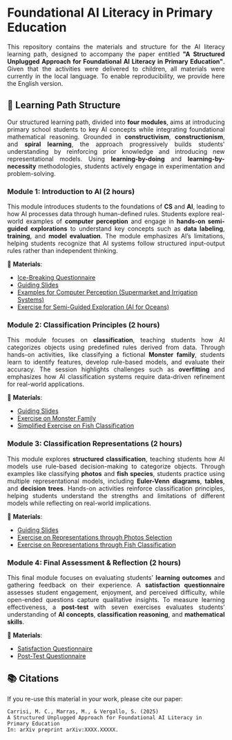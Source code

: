 # Foundational AI Literacy in Primary Education
<p align="justify">
This repository contains the materials and structure for the AI literacy learning path, designed to accompany the paper entitled <strong>"A Structured Unplugged Approach for Foundational AI Literacy in Primary Education"</strong>. 
Given that the activities were delivered to children, all materials were currently in the local language. To enable reproducibility, we provide here the English version.
</p>

## 📌 Learning Path Structure
<p align="justify">
Our structured learning path, divided into <strong>four modules</strong>, aims at introducing primary school students to key AI concepts while integrating foundational mathematical reasoning. 
Grounded in <strong>constructivism</strong>, <strong>constructionism</strong>, and <strong>spiral learning</strong>, the approach progressively builds students' understanding by reinforcing prior knowledge and introducing new representational models.
Using <strong>learning-by-doing</strong> and <strong>learning-by-necessity</strong> methodologies, students actively engage in experimentation and problem-solving.
</p>

### **Module 1: Introduction to AI** (2 hours)
<p align="justify">
This module introduces students to the foundations of <strong>CS</strong> and <strong>AI</strong>, leading to how AI processes data through human-defined rules. Students explore real-world examples of <strong>computer perception</strong> and engage in <strong>hands-on semi-guided explorations</strong> to understand key concepts such as <strong>data labeling</strong>, <strong>training</strong>, and <strong>model evaluation</strong>. The module emphasizes AI’s limitations, helping students recognize that AI systems follow structured input-output rules rather than independent thinking.
</p>

📂 **Materials**:
- [Ice-Breaking Questionnaire](https://docs.google.com/document/d/1owcfoWoBHNeDOGpH1SIG3QqvBRKrFipb/edit)
- [Guiding Slides](https://docs.google.com/presentation/d/1XRZ6YMcFMKF_KFvz2e5AymWDXNvxIhAd6E7Jpw0IUvs/edit#slide=id.p1)
- [Examples for Computer Perception (Supermarket and Irrigation Systems)](https://drive.google.com/drive/u/0/folders/1j2-N5CP4qGpNffJpwHHzptZUgzxLIgtx)
- [Exercise for Semi-Guided Exploration (AI for Oceans)](https://studio.code.org/s/oceans/lessons/1/levels/6?lang=en-US)



### **Module 2: Classification Principles** (2 hours)
<p align="justify">
This module focuses on <strong>classification</strong>, teaching students how AI categorizes objects using predefined rules derived from data. Through hands-on activities, like classifying a fictional <strong>Monster family</strong>, students learn to identify features, develop rule-based models, and evaluate their accuracy. The session highlights challenges such as <strong>overfitting</strong> and emphasizes how AI classification systems require data-driven refinement for real-world applications.
</p>

📂 **Materials**:
- [Guiding Slides](https://docs.google.com/presentation/d/1DkXZ7QGkqV-KOLSE0CHWqAU90F_TTBuLosNWGNP9gDs/edit#slide=id.p1)
- [Exercise on Monster Family](https://docs.google.com/document/d/188sfirNdDgrtibxM2dDoH9fR8D1Ej0aj/edit)
- [Simplified Exercise on Fish Classification](https://docs.google.com/document/d/1XxYbkIZwUIge5PUZCpjHDqMvwl7IIpXr/edit)


### **Module 3: Classification Representations** (2 hours)
<p align="justify">
This module explores <strong>structured classification</strong>, teaching students how AI models use rule-based decision-making to categorize objects. Through examples like classifying <strong>photos</strong> and <strong>fish species</strong>, students practice using multiple representational models, including <strong>Euler-Venn diagrams</strong>, <strong>tables</strong>, and <strong>decision trees</strong>. Hands-on activities reinforce classification principles, helping students understand the strengths and limitations of different models while reflecting on real-world implications.
</p>

📂 **Materials**:
- [Guiding Slides](https://docs.google.com/presentation/d/1xe2plliVeaGEL86WOzcbrqus-pHKVnOj8IUj0nzLBtg/edit#slide=id.p1)
- [Exercise on Representations through Photos Selection](https://docs.google.com/document/d/12UFb-extXRpG9SifYo_cTwhByvA2-oy4/edit)
- [Exercise on Representations through Fish Classification](https://docs.google.com/document/d/1XNB8xgupmmrXDu2dSAmECXkV_yFYSr9f/edit)


### **Module 4: Final Assessment & Reflection** (2 hours)
<p align="justify">
This final module focuses on evaluating students’ <strong>learning outcomes</strong> and gathering feedback on their experience. A <strong>satisfaction questionnaire</strong> assesses student engagement, enjoyment, and perceived difficulty, while open-ended questions capture qualitative insights. To measure learning effectiveness, a <strong>post-test</strong> with seven exercises evaluates students’ understanding of <strong>AI concepts</strong>, <strong>classification reasoning</strong>, and <strong>mathematical skills</strong>. 
</p>

📂 **Materials**:
- [Satisfaction Questionnaire](https://docs.google.com/document/d/1yXYmKlU03g_GD-TSjyjpEEvIXuFLmxH0-AeYSO5TDlM/edit?tab=t.0)
- [Post-Test Questionnaire](https://docs.google.com/document/d/11Rqs6F8gaqk-_sZWZVhZczyOlLJkjIaB/edit)

## 📚 Citations
If you re-use this material in your work, please cite our paper:

```
Carrisi, M. C., Marras, M., & Vergallo, S. (2025)
A Structured Unplugged Approach for Foundational AI Literacy in Primary Education
In: arXiv preprint arXiv:XXXX.XXXXX.
```
